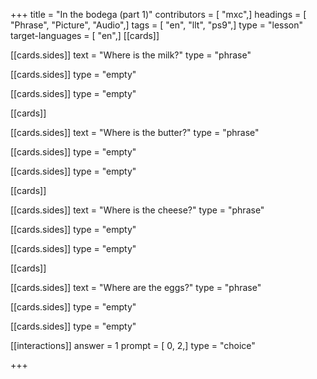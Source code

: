 +++
title = "In the bodega (part 1)"
contributors = [ "mxc",]
headings = [ "Phrase", "Picture", "Audio",]
tags = [ "en", "llt", "ps9",]
type = "lesson"
target-languages = [ "en",]
[[cards]]

[[cards.sides]]
text = "Where is the milk?"
type = "phrase"

[[cards.sides]]
type = "empty"

[[cards.sides]]
type = "empty"

[[cards]]

[[cards.sides]]
text = "Where is the butter?"
type = "phrase"

[[cards.sides]]
type = "empty"

[[cards.sides]]
type = "empty"

[[cards]]

[[cards.sides]]
text = "Where is the cheese?"
type = "phrase"

[[cards.sides]]
type = "empty"

[[cards.sides]]
type = "empty"

[[cards]]

[[cards.sides]]
text = "Where are the eggs?"
type = "phrase"

[[cards.sides]]
type = "empty"

[[cards.sides]]
type = "empty"

[[interactions]]
answer = 1
prompt = [ 0, 2,]
type = "choice"

+++

